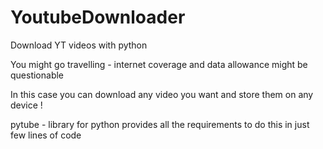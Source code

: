 # YoutubeDownloader

Download YT videos with python

You might go travelling - internet coverage and data allowance might be questionable

In this case you can download any video you want and store them on any device !

pytube - library for python provides all the requirements to do this in just few lines of code
